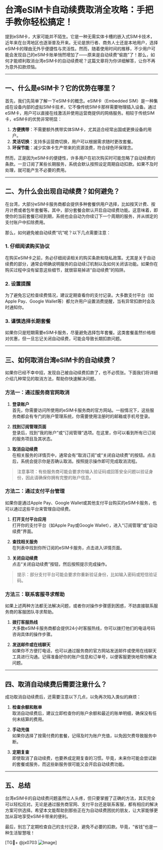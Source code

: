 # 台湾eSIM卡自动续费取消全攻略：手把手教你轻松搞定！

提到eSIM卡，大家可能并不陌生。它是一种无需实体卡槽的嵌入式SIM卡技术，近年来在台湾地区也逐渐普及开来。无论是旅行者、商务人士还是本地用户，选择eSIM卡的理由无外乎便捷性与灵活性。然而，随着使用时间的推移，不少用户可能会发现自己的eSIM卡账单悄然增加了——原来是自动续费“偷跑”了！那么，如何才能顺利取消台湾eSIM卡的自动续费呢？这篇文章将为你详细解答，让你不再为意外扣款烦恼。

---

## 一、什么是eSIM卡？它的优势在哪里？

首先，我们先简单了解一下eSIM卡的概念。eSIM卡（Embedded SIM）是一种集成在设备内部的虚拟SIM卡技术，它不像传统SIM卡那样需要物理插入设备。通过eSIM卡，用户可以直接在线激活并使用运营商提供的网络服务。相较于传统SIM卡，eSIM卡的优势非常明显：

1. **方便携带**：不需要额外携带实体SIM卡，尤其适合经常出国或更换设备的用户。
2. **灵活切换**：支持多运营商切换，用户可以根据需求随时更改套餐。
3. **环保节能**：减少实体卡生产带来的资源浪费，符合绿色环保理念。

然而，正是因为eSIM卡的便捷性，许多用户在初次购买时可能忽略了自动续费的条款。一旦订阅了某些长期服务，系统会默认按照设定周期自动扣款。如果不及时处理，就可能产生不必要的费用。

---

## 二、为什么会出现自动续费？如何避免？

在台湾，大部分eSIM卡服务商都会提供多种套餐供用户选择，比如按天计费、按月计费或者包年套餐等。其中，部分套餐会默认开启自动续费功能。这意味着，即使你的当前套餐已经到期，系统也会自动为你续订下一个周期的服务，并从绑定的支付账户中扣除费用。

那么，如何避免被自动续费“坑”呢？以下几点需要注意：

### 1. **仔细阅读购买协议**
在购买eSIM卡之前，务必仔细阅读相关的购买条款和隐私政策。尤其是关于自动续费的部分，通常会明确说明服务的自动续订机制以及如何关闭该功能。如果你在购买过程中没有留意这些细节，就很容易掉进“自动续费”的陷阱。

### 2. **设置提醒**
为了避免忘记检查续费情况，建议定期查看你的支付记录。大多数支付平台（如Apple Pay、Google Wallet等）都允许用户设置消费提醒，当有异常扣款时会及时通知你。

### 3. **谨慎选择长期套餐**
如果你只是短期需要eSIM卡服务，尽量避免选择包年套餐。这类套餐虽然价格相对优惠，但一旦忘记关闭自动续费，可能会导致长期扣款问题。

---

## 三、如何取消台湾eSIM卡的自动续费？

如果你已经不幸中招，发现自己被自动续费扣款了，也不必慌张。下面我们将详细介绍几种常见的取消方法，帮助你快速解决问题。

### 方法一：通过服务商官网取消

1. **登录账户**  
   首先，你需要访问所使用的eSIM卡服务商的官方网站。一般情况下，这些服务商都会有专门的账户管理系统，你需要使用注册时的邮箱或手机号登录。

2. **找到订阅管理页面**  
   登录后，找到“我的账户”或“订阅管理”选项。在这里，你可以看到所有已订阅的服务项目及其状态。

3. **取消自动续费**  
   在相关服务的详情页中，通常会有“取消订阅”或“关闭自动续费”的按钮。点击后，系统会提示你是否确认取消。按照提示操作即可完成取消流程。

> 注意事项：有些服务商可能会要求你输入验证码或回答安全问题以验证身份，因此请确保你拥有完整的账户信息。

### 方法二：通过支付平台管理

如果你是通过Apple Pay、Google Wallet或其他支付平台购买的eSIM卡服务，也可以通过这些平台来管理自动续费。

1. **打开支付平台应用**  
   打开你的支付平台（如Apple Pay或Google Wallet），进入“订阅管理”或“自动续费”界面。

2. **查找相关服务**  
   在列表中找到你所订阅的eSIM卡服务，点击进入详情页面。

3. **关闭自动续费**  
   点击“关闭自动续费”按钮，然后按照提示完成操作。

> 提示：部分支付平台可能会要求你重新验证身份，比如输入密码或短信验证码。

### 方法三：联系客服寻求帮助

如果上述两种方法都无法解决问题，或者你对操作步骤感到困惑，不妨直接联系服务商的客服团队寻求帮助。

1. **拨打客服热线**  
   大多数eSIM卡服务商都会提供24小时客服热线，你可以拨打他们的电话号码咨询具体的操作步骤。

2. **发送邮件或在线聊天**  
   如果你不方便打电话，也可以通过服务商的官方网站发送邮件或使用在线聊天工具进行沟通。记得准备好你的账户信息和订单号，以便客服更快地帮你解决问题。

---

## 四、取消自动续费后需要注意什么？

成功取消自动续费后，还需要注意以下几点，以免再次陷入类似的麻烦：

1. **检查余额和账单**  
   取消自动续费后，建议立即检查你的账户余额和最近的账单明细，确保没有任何未结算的费用。

2. **手动充值**  
   如果你选择了按需付费的套餐，记得及时为账户充值，以免因欠费导致服务中断。

3. **定期复查**  
   即使取消了自动续费，也要养成定期复查的习惯。毕竟，未来你可能会尝试新的套餐或服务，而这些新服务很可能又会开启自动续费功能。

---

## 五、总结

台湾eSIM卡的自动续费问题虽然让人头疼，但只要掌握了正确的方法，其实完全可以轻松应对。无论是通过服务商官网、支付平台还是联系客服，都有相应的解决方案可供选择。希望本文能帮助到那些正在为自动续费困扰的朋友，让大家能够更加从容地享受eSIM卡带来的便利。

最后，别忘了定期检查自己的支付记录，避免不必要的扣款。毕竟，“省钱”也是一种生活智慧哦！

[TG💪+ @jx0703 ![Image](https://github.com/user-attachments/assets/dbca1d08-cadb-493c-b0ec-ad6f7a83f270)]